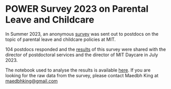POWER Survey 2023 on Parental Leave and Childcare
==============================

In Summer 2023, an anonymous [survey](https://drive.google.com/file/d/1fMhWOel-4FEX4SDK02NLmEE5upsajKBK/view?usp=sharing) was sent out to postdocs on the topic of parental leave and childcare policies at MIT. 

104 postdocs responded and the [results](https://docs.google.com/presentation/d/1VMELasSNFhN1QjrGt7P7uAFt0IQIIH-c8I0jKGWZdzI/edit?usp=sharing) of this survey were shared with the director of postdoctoral services and the director of MIT Daycare in July 2023. 

The notebook used to analyse the results is available [here](https://github.com/maedbhk/POWER_survey/blob/main/notebooks/power_survey.ipynb). If you are looking for the raw data from the survey, please contact Maedbh King at maedbhking@gmail.com


